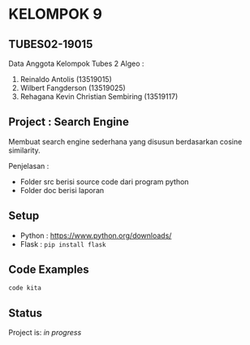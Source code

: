 # KELOMPOK 9

## TUBES02-19015
Data Anggota Kelompok Tubes 2 Algeo :
1. Reinaldo Antolis                   (13519015)
2. Wilbert Fangderson                 (13519025)
3. Rehagana Kevin Christian Sembiring (13519117)

## Project : Search Engine
Membuat search engine sederhana yang disusun berdasarkan cosine similarity.
 
Penjelasan :
* Folder src berisi source code dari program python
* Folder doc berisi laporan

## Setup
* Python : https://www.python.org/downloads/
* Flask : `pip install flask`

## Code Examples
`code kita`

## Status
Project is: _in progress_
